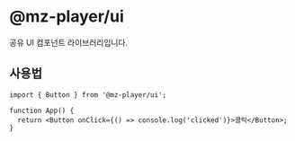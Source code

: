 # @mz-player/ui

공유 UI 컴포넌트 라이브러리입니다.

## 사용법

```tsx
import { Button } from '@mz-player/ui';

function App() {
  return <Button onClick={() => console.log('clicked')}>클릭</Button>;
}
```

